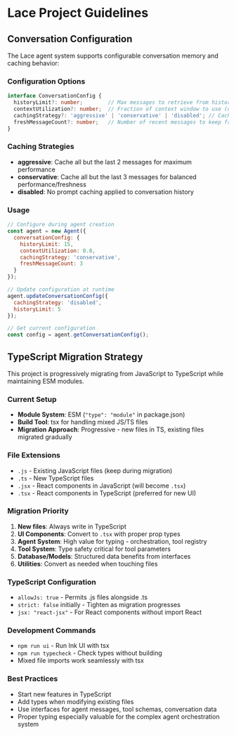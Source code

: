 # Lace Project Guidelines

## Conversation Configuration

The Lace agent system supports configurable conversation memory and caching behavior:

### Configuration Options

```typescript
interface ConversationConfig {
  historyLimit?: number;        // Max messages to retrieve from history (default: 10)
  contextUtilization?: number;  // Fraction of context window to use (default: 0.7)
  cachingStrategy?: 'aggressive' | 'conservative' | 'disabled'; // Cache strategy (default: 'aggressive')
  freshMessageCount?: number;   // Number of recent messages to keep fresh (default: 2)
}
```

### Caching Strategies

- **aggressive**: Cache all but the last 2 messages for maximum performance
- **conservative**: Cache all but the last 3 messages for balanced performance/freshness  
- **disabled**: No prompt caching applied to conversation history

### Usage

```javascript
// Configure during agent creation
const agent = new Agent({
  conversationConfig: {
    historyLimit: 15,
    contextUtilization: 0.8,
    cachingStrategy: 'conservative',
    freshMessageCount: 3
  }
});

// Update configuration at runtime
agent.updateConversationConfig({
  cachingStrategy: 'disabled',
  historyLimit: 5
});

// Get current configuration
const config = agent.getConversationConfig();
```

## TypeScript Migration Strategy

This project is progressively migrating from JavaScript to TypeScript while maintaining ESM modules.

### Current Setup

- **Module System**: ESM (`"type": "module"` in package.json)
- **Build Tool**: tsx for handling mixed JS/TS files
- **Migration Approach**: Progressive - new files in TS, existing files migrated gradually

### File Extensions

- `.js` - Existing JavaScript files (keep during migration)
- `.ts` - New TypeScript files
- `.jsx` - React components in JavaScript (will become `.tsx`)
- `.tsx` - React components in TypeScript (preferred for new UI)

### Migration Priority

1. **New files**: Always write in TypeScript
2. **UI Components**: Convert to `.tsx` with proper prop types
3. **Agent System**: High value for typing - orchestration, tool registry
4. **Tool System**: Type safety critical for tool parameters
5. **Database/Models**: Structured data benefits from interfaces
6. **Utilities**: Convert as needed when touching files

### TypeScript Configuration

- `allowJs: true` - Permits .js files alongside .ts
- `strict: false` initially - Tighten as migration progresses
- `jsx: "react-jsx"` - For React components without import React

### Development Commands

- `npm run ui` - Run Ink UI with tsx
- `npm run typecheck` - Check types without building
- Mixed file imports work seamlessly with tsx

### Best Practices

- Start new features in TypeScript
- Add types when modifying existing files
- Use interfaces for agent messages, tool schemas, conversation data
- Proper typing especially valuable for the complex agent orchestration system
